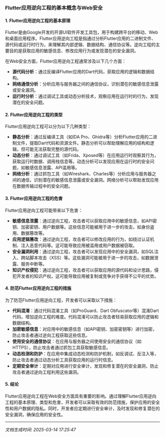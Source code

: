 ### Flutter应用逆向工程的基本概念与Web安全

#### 1. Flutter应用逆向工程的基本原理

Flutter是由Google开发的开源UI软件开发工具包，用于构建跨平台的移动、Web和桌面应用程序。Flutter应用逆向工程是指通过分析Flutter应用的二进制文件、源代码或运行时行为，来理解其内部逻辑、数据结构、通信协议等。逆向工程的主要目的是获取应用的敏感信息、修改应用行为或发现潜在的安全漏洞。

在Web安全方面，Flutter应用逆向工程通常涉及以下几个方面：

- **源代码分析**：通过反编译Flutter应用的Dart代码，获取应用的逻辑和数据结构。
- **网络通信分析**：分析应用与服务器之间的通信协议，识别潜在的敏感信息泄露或安全漏洞。
- **运行时分析**：通过调试工具或动态分析技术，观察应用在运行时的行为，发现潜在的安全问题。

#### 2. Flutter应用逆向工程的类型

Flutter应用逆向工程可以分为以下几种类型：

- **静态分析**：通过反编译工具（如IDA Pro、Ghidra等）分析Flutter应用的二进制文件，提取Dart代码和资源文件。静态分析可以帮助理解应用的结构和逻辑，但可能无法获取完整的源代码。
- **动态分析**：通过调试工具（如Frida、Xposed等）在应用运行时观察其行为，获取运行时数据、调用栈信息等。动态分析可以发现应用在运行时的安全问题，如敏感信息泄露、API滥用等。
- **网络分析**：通过抓包工具（如Wireshark、Charles等）分析应用与服务器之间的通信，识别潜在的敏感信息泄露或安全漏洞。网络分析可以帮助发现应用在数据传输过程中的安全问题。

#### 3. Flutter应用逆向工程的危害

Flutter应用逆向工程可能带来以下危害：

- **敏感信息泄露**：通过逆向工程，攻击者可以获取应用中的敏感信息，如API密钥、加密密钥、用户数据等。这些信息可能被用于进一步的攻击，如身份盗用、数据篡改等。
- **应用逻辑篡改**：通过逆向工程，攻击者可以修改应用的行为，如绕过认证机制、注入恶意代码等。这可能导致应用被滥用或用户数据被窃取。
- **安全漏洞利用**：通过逆向工程，攻击者可以发现应用中的安全漏洞，如SQL注入、跨站脚本攻击（XSS）等。这些漏洞可能被用于进一步的攻击，如数据泄露、服务中断等。
- **知识产权侵犯**：通过逆向工程，攻击者可以获取应用的源代码和设计思路，侵犯开发者的知识产权。这可能导致应用被复制或竞争对手获得不公平的优势。

#### 4. 防范Flutter应用逆向工程的措施

为了防范Flutter应用逆向工程，开发者可以采取以下措施：

- **代码混淆**：通过代码混淆工具（如ProGuard、Dart Obfuscator等）混淆Dart代码，增加逆向工程的难度。代码混淆可以防止攻击者轻易获取应用的逻辑和数据结构。
- **加密敏感信息**：对应用中的敏感信息（如API密钥、加密密钥等）进行加密，防止攻击者通过逆向工程获取这些信息。
- **使用安全的通信协议**：在应用与服务器之间使用安全的通信协议（如HTTPS），防止攻击者通过抓包工具获取敏感信息。
- **动态检测和防护**：在应用中集成动态检测和防护机制，如反调试、反注入等，防止攻击者通过动态分析工具获取应用的运行时信息。
- **定期安全审计**：定期对应用进行安全审计，发现和修复潜在的安全漏洞，防止攻击者通过逆向工程利用这些漏洞。

#### 5. 结论

Flutter应用逆向工程在Web安全方面具有重要的影响。通过理解Flutter应用逆向工程的基本原理、类型和危害，开发者可以采取有效的防范措施，保护应用的安全性和用户数据的隐私。同时，开发者应定期进行安全审计，及时发现和修复潜在的安全漏洞，确保应用的安全性。

---

*文档生成时间: 2025-03-14 17:25:47*



